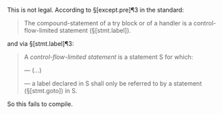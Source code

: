 This is not legal. According to §[except.pre]¶3 in the standard:

> The compound-statement of a try block or of a handler is a control-flow-limited statement (§[stmt.label]).

and via §[stmt.label]¶3:

> A *control-flow-limited statement* is a statement S for which:
>
> — (...)
>
> — a label declared in S shall only be referred to by a statement (§[stmt.goto]) in S.

So this fails to compile.